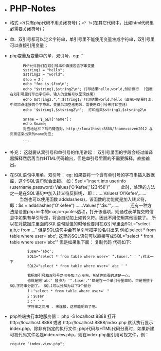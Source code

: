 - # PHP-Notes
- 格式 ```<?```(只有php代码不用关闭符号)；```<? ?>```(在其它代码中，比如html代码里必需要关闭符号)；
- 单、双引号都可以定义字符串，单引号里不能使用变量生成字符串，双引号里可以直接引用变量；
- php变量及变量中的单、双引号，eg:
            ```
            
            PHP允许我们在双引号串中直接包含字串变量
            $string1 = "hello";
            $string2 = "world";
            $foo = 2；
            echo "foo is $foo\n";
            echo "$string1,$string2\n"; 打印结果hello,world,然后换行  (包裹在双引号里打印出字符串，输入的空格可以呈现效果)
            echo $string2.",".$string1; 打印结果world,hello（直接用变量打印，中间加点连接两个字符串，变量后加空格无效，需要用双引号来打印空格）
            echo '$string1,$stsring2\n';  打印结果$string1,$stsring2\n
            
            $name = $_GET['name']；
            echo $name;
            对应地址栏？后的键值对，http://localhost:8888/?name=seven2012 与 页面渲染出来的name对应;
            
            ```
- 补充： 这就要从双引号和单引号的作用讲起： 双引号里面的字段会经过编译器解释然后再当作HTML代码输出，但是单引号里面的不需要解释，直接输出。
- 在SQL语句中用单、双引号：
            eg:
              如果要将一个含有单引号的字符串插入数据库，这个SQL语句就会出错。 
              如：$sql="insert into userinfo (username,password) Values('O'Kefee','123456')" 　　 
              此时，处理的方法之一是在SQL语句中加入转义符反斜线， 
              即：……Values('O\'Kefee',…… 　　 
              当然也可以使用函数 addslashes()，该函数的功能就是加入转义符， 
              即：$s = addslashes("O'Kefee") ……Values('".$s."',…… 　　 
              还有一种方法是设置php.ini中的magic-quotes选项，打开该选项，则通过表单提交的信息中如果有单引号是，将会自动加上如转义符。因此不用使用其他函数了。
              所以在对数据库里面的SQL语句赋值的时候也要用在双引号里面SQL="select a,b,c from ..." 但是SQL语句中会有单引号把字段名引出来 
              例如:select * from table where user='abc'; 
              这里的SQL语句可以直接写成SQL="select * from table where user='abc'" 
              但是如果象下面： 
              复制代码 代码如下:

              $user='abc'; 
              SQL1="select * from table where user=' ".$user." ' ";对比一下 
              SQL2="select * from table where user=' abc ' " 

              我把单引号和双引号之间多加了点空格，希望你能看的清楚一点。 
              也就是把'abc' 替换为 '".$user."'都是在一个单引号里面的。只是把整个SQL字符串分割了。 SQL1可以分解为以下3个部分 
              1："select * from table where user=' " 
              2：$user 
              3：" ' " 
              字符串之间用 . 来连接，这样能明白了吧。
 
- php终端执行本地服务器：
    php -S localhost:8888 打开http://localhost:8888 或者 http://localhost:8888/index.php
    默认执行显示index.php，除非有指定的执行文件;
    php代码与HTML代码分离时，如果新建可视代码文件名是index.view.php，则在index.php里引用可视文件，例：
    ```
    require "index.view.php";
    ```
